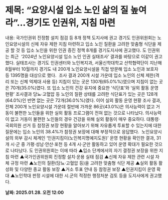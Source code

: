 # **제목: “요양시설 입소 노인 삶의 질 높여라”...경기도 인권위, 지침 마련**

  내용: 국가인권위 진정함 설치 점검 등 8개 정책 도지사에 권고 경기도 인권위원회는 노인요양시설의 신체 자유 제한 지침 마련하고 입소 노인 질환을 고려한 맞춤형 식단을 제공 할 것 등 입소 노인을 위한 인권 증진 정책 8개를 경기도지사에 권고했다.   도 인권위는 최근  ‘2024년 노인요양시설 입소 노인 인권 실태조사’ 결과를 바탕으로 이같이 권고했다. 실태조사는 경기도 인권센터와 노인복지과, 서울신학대학교 산학협력단이 지난해 8월부터 10월까지 경기도 내 200개 노인요양시설을 직접 방문해 입소 노인과 보호자 등 1395명을 대상으로 했다.    조사 결과 200개 시설 가운데 입소 노인의 신체 제한(격리 또는 신체 억제대 사용 등) 지침이 있는 곳은 130개(65.0%%)였으며 지침이 없는 곳은 70개(35.0%)였다. 또 입소 노인의 건강 유지에 중요한 ‘식단표’와 ‘실외 활동 운영 현황’ 조사결과 당뇨·고혈압 등 노인의 질환 상태를 고려한 식단표가 있는 곳은 128개(64.0%)인 반면 없는 곳은 72개(36.0%%)였다.   이어 실외 활동 운영 현황 조사 결과, 전체 200개 노인요양시설 가운데 절반에 가까운 86곳(43.0%)은 의사능력이 없고 거동이 불편한 노인들을 위한 실외 활동 프로그램이 전혀 없는 것으로 나타났다. 의사능력이 없고 거동이 불편한 노인들의 경우 건강을 위해 실외 활동이 매우 중요하다.   대통령·국회의원 선거 등 참정권 보장 현황을 알아보기 위해 자유롭게 투표할 수 있는지에 대한 질문에는 입소 노인의 38.4%가 참정권 보장에 대해 부정적으로 응답했다.  노인요양시설의 외부 감시 체계인 ‘인권지킴이(노인복지명예지도원)’ 운영 현황을 확인한 결과, 31개 시·군 중 가평·성남·안산·포천 등 4개 시·군만 활동하고 있어 운영 확대가 필요한 것으로 나타났다.   도 인권위원회는 이에 따라 ▲입소 단계에서의 자기 결정권 보장을 위한 지침 마련 ▲국가인권위원회 진정함 설치·운용 실태 점검 ▲신체 자유 제한 관련 시설 자체 규정 마련 ▲노인의 질환(당뇨·고혈압 등)을 고려한 맞춤형 식단 제공 ▲실외 활동 활성화 및 다양한 종교 활동 보장 ▲거소 투표 안내 등 참정권 보장 ▲인권지킴이 운영 확대 ▲노인학대 판정 시설에 대한 시․군의 적정한 행정처분 검토 등을 도지사에게 권고했다.

  **날짜: 2025.01.28. 오전 12:00**